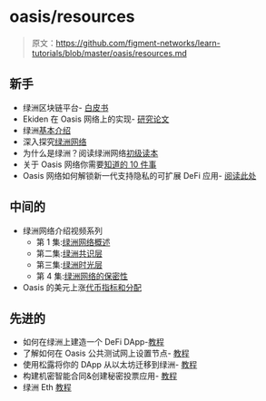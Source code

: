 # oasis/resources

> 原文：<https://github.com/figment-networks/learn-tutorials/blob/master/oasis/resources.md>

## 新手

*   绿洲区块链平台- [白皮书](https://docsend.com/view/aq86q2pckrut2yvq)
*   Ekiden 在 Oasis 网络上的实现- [研究论文](https://docsend.com/view/3aznduk)
*   绿洲[基本介绍](https://medium.com/oasis-protocol-project/oasis-7b46da010d1a)
*   深入探究[绿洲网络](https://medium.com/oasis-protocol-project/a-deep-dive-into-the-oasis-network-406b13dd6770)
*   为什么是绿洲？阅读绿洲网络[初级读本](https://docs.oasis.dev/oasis-network-primer/)
*   关于 Oasis 网络你需要[知道的 10 件事](https://medium.com/oasis-protocol-project/10-things-you-need-to-know-about-the-oasis-network-51df802f6c9f)
*   Oasis 网络如何解锁新一代支持隐私的可扩展 DeFi 应用- [阅读此处](https://medium.com/oasis-protocol-project/how-the-oasis-network-can-unlock-a-new-generation-of-privacy-enabled-scalable-defi-applications-fba7f633e13b)

## 中间的

*   绿洲网络介绍视频系列
    *   第 1 集:[绿洲网络概述](https://youtu.be/vGWc_hexTEI)
    *   第二集:[绿洲共识层](https://youtu.be/-bhShODrrEg)
    *   第三集:[绿洲时光层](https://youtu.be/rk--BXRL6YY)
    *   第 4 集:[绿洲网络的保密性](https://youtu.be/6nmZZpFHyRU)
*   Oasis 的美元上涨[代币指标和分配](https://docs.oasis.dev/oasis-network-primer/token-metrics-and-distribution)

## 先进的

*   如何在绿洲上建造一个 DeFi DApp-[教程](https://youtu.be/f0N7FDyKE8g)
*   了解如何在 Oasis 公共测试网上设置节点- [教程](https://youtu.be/dy4FqJ-ODlI?list=PL95nAPefnkfxW6tUgjzcmmVSBgRlnK9D9)
*   使用松露将你的 DApp 从以太坊迁移到绿洲- [教程](https://youtu.be/T7GdlvW33AI?list=PL95nAPefnkfyLxbktz5H2vIFosnU_1UB5)
*   构建机密智能合同&创建秘密投票应用- [教程](https://youtu.be/eoq77nfNj5o?list=PL95nAPefnkfyLxbktz5H2vIFosnU_1UB5)
*   绿洲 Eth [教程](https://youtu.be/NEo7W_qgKos)